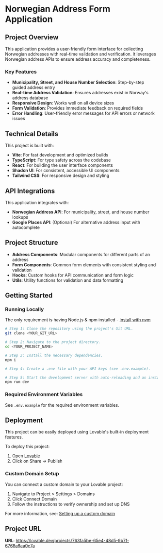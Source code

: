 
# Norwegian Address Form Application

## Project Overview

This application provides a user-friendly form interface for collecting Norwegian addresses with real-time validation and verification. It leverages Norwegian address APIs to ensure address accuracy and completeness.

### Key Features

- **Municipality, Street, and House Number Selection**: Step-by-step guided address entry
- **Real-time Address Validation**: Ensures addresses exist in Norway's address database
- **Responsive Design**: Works well on all device sizes
- **Form Validation**: Provides immediate feedback on required fields
- **Error Handling**: User-friendly error messages for API errors or network issues

## Technical Details

This project is built with:

- **Vite**: For fast development and optimized builds
- **TypeScript**: For type safety across the codebase
- **React**: For building the user interface components
- **Shadcn UI**: For consistent, accessible UI components
- **Tailwind CSS**: For responsive design and styling

## API Integrations

This application integrates with:
- **Norwegian Address API**: For municipality, street, and house number lookups
- **Google Places API**: (Optional) For alternative address input with autocomplete

## Project Structure

- **Address Components**: Modular components for different parts of an address
- **Form Components**: Common form elements with consistent styling and validation
- **Hooks**: Custom hooks for API communication and form logic
- **Utils**: Utility functions for validation and data formatting

## Getting Started

### Running Locally

The only requirement is having Node.js & npm installed - [install with nvm](https://github.com/nvm-sh/nvm#installing-and-updating)

```sh
# Step 1: Clone the repository using the project's Git URL.
git clone <YOUR_GIT_URL>

# Step 2: Navigate to the project directory.
cd <YOUR_PROJECT_NAME>

# Step 3: Install the necessary dependencies.
npm i

# Step 4: Create a .env file with your API keys (see .env.example).

# Step 5: Start the development server with auto-reloading and an instant preview.
npm run dev
```

### Required Environment Variables

See `.env.example` for the required environment variables.

## Deployment

This project can be easily deployed using Lovable's built-in deployment features.

To deploy this project:
1. Open [Lovable](https://lovable.dev/projects/763fa5be-65e4-48d5-9b7f-6768a6aa0e7a)
2. Click on Share -> Publish

### Custom Domain Setup

You can connect a custom domain to your Lovable project:
1. Navigate to Project > Settings > Domains
2. Click Connect Domain
3. Follow the instructions to verify ownership and set up DNS

For more information, see: [Setting up a custom domain](https://docs.lovable.dev/tips-tricks/custom-domain#step-by-step-guide)

## Project URL

**URL**: https://lovable.dev/projects/763fa5be-65e4-48d5-9b7f-6768a6aa0e7a

